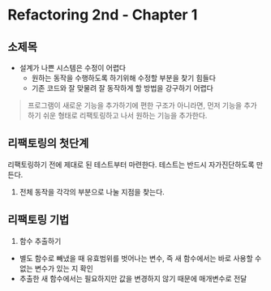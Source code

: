 # Refactoring 2nd - Chapter 1

## 소제목
- 설계가 나쁜 시스템은 수정이 어렵다
  - 원하는 동작을 수행하도록 하기위해 수정할 부분을 찾기 힘들다
  - 기존 코드와 잘 맞물려 잘 동작하게 할 방법을 강구하기 어렵다

> 프로그램이 새로운 기능을 추가하기에 편한 구조가 아니라면, 
> 먼저 기능을 추가 하기 쉬운 형태로 리팩토링하고 나서 원하는 기능을 추가한다.

## 리팩토링의 첫단계 
리팩토링하기 전에 제대로 된 테스트부터 마련한다.
테스트는 반드시 자가진단하도록 만든다.

1. 전체 동작을 각각의 부분으로 나눌 지점을 찾는다.


## 리팩토링 기법
1. 함수 추출하기 
  - 별도 함수로 빼냈을 때 유효범위를 벗어나는 변수, 즉 새 함수에서는 바로 사용할 수 없는 변수가 있는 지 확인
  - 추출한 새 함수에서는 필요하지만 값을 변경하지 않기 때문에 매개변수로 전달
  
